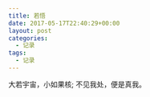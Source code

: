 ```yaml
---
title: 若悟
date: 2017-05-17T22:40:29+00:00
layout: post
categories:
  - 记录
tags:
  - 记录
---
```


大若宇宙，小如果核;
不见我处，便是真我。
